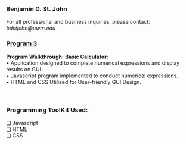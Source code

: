 <h3>Benjamin D. St. John</h3>
For all professional and business inquiries, please contact:<i> bdstjohn@uwm.edu</i>
<h3><a href="https://github.com/sanctusjack/Project-3-Calculator">Program 3</a></h3>
<b>Program Walkthrough:</b>
<h></h4><b>Basic Calculator:</b></h4> <br>
<p1>• Application designed to complete numerical expressions and display results on GUI</i> <br>
    • Javascript program implemented to conduct numerical expressions. <br>
    • HTML and CSS Utilized for User-friendly GUI Design.<br> </p1>
    
<br>
<br>
<h3>Programming ToolKit Used:</h3>
    ❏ Javascript<br>
    ❏ HTML <br>
    ❏ CSS <br>

